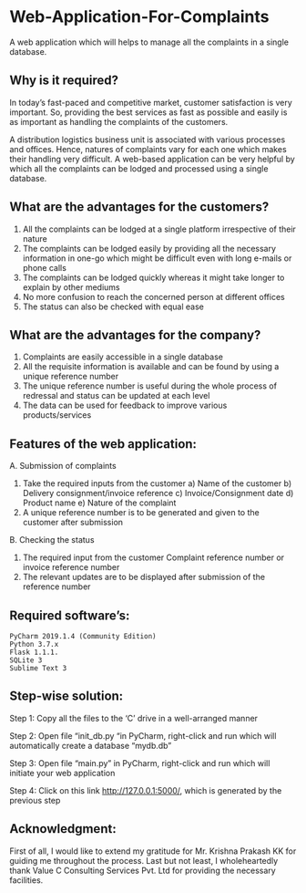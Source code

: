 # Web-Application-For-Complaints
A web application which will helps to manage all the complaints in a single database.


## Why is it required?

In today’s fast-paced and competitive market, customer satisfaction is very important. So, providing the best services as fast as possible and easily is as important as handling the complaints of the customers.

A distribution logistics business unit is associated with various processes and offices. Hence, natures of complaints vary for each one which makes their handling very difficult. A web-based application can be very helpful by which all the complaints can be lodged and processed using a single database.

## What are the advantages for the customers?

1.	All the complaints can be lodged at a single platform irrespective of their nature
2.	The complaints can be lodged easily by providing all the necessary information in one-go which might be difficult even with long e-mails or phone calls
3.	The complaints can be lodged quickly whereas it might take longer to explain by other mediums
4.	No more confusion to reach the concerned person at different offices
5.	The status can also be checked with equal ease

## What are the advantages for the company?

1.	Complaints are easily accessible in a single database
2.	All the requisite information is available and can be found by using a unique reference number
3.	The unique reference number is useful during the whole process of redressal and status can be updated at each level
4.	The data can be used for feedback to improve various products/services

## Features of the web application:

A.	Submission of complaints

1.	Take the required inputs from the customer
a)	Name of the customer
b)	Delivery consignment/invoice reference
c)	Invoice/Consignment date
d)	Product name
e)	Nature of the complaint
2.	A unique reference number is to be generated and given to the customer after submission

B.	Checking the status 


1.	The required input from the customer
                  Complaint reference number or invoice reference number 
2.	 The relevant updates are to be displayed after submission of the reference number

## Required software’s:

	PyCharm 2019.1.4 (Community Edition)
	Python 3.7.x
	Flask 1.1.1. 
	SQLite 3 
	Sublime Text 3

## Step-wise solution:

Step 1:
Copy all the files to the ‘C’ drive in a well-arranged manner

Step 2:
Open file “init_db.py “in PyCharm, right-click and run which will automatically create a database “mydb.db”

Step 3:
Open file “main.py” in PyCharm, right-click and run which will initiate your web application

Step 4:
Click on this link http://127.0.0.1:5000/, which is generated by the previous step

## Acknowledgment:

First of all, I would like to extend my gratitude for Mr. Krishna Prakash KK for guiding me throughout the process. Last but not least, I wholeheartedly thank Value C Consulting Services Pvt. Ltd for providing the necessary facilities.

